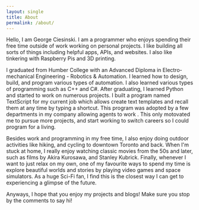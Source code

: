 ```yaml
---
layout: single
title: About
permalink: /about/
---
```


Hello, I am George Ciesinski. I am a programmer who enjoys spending their free time outside of work working on personal projects. I like building all sorts of things including helpful apps, APIs, and websites. I also like tinkering with Raspberry Pis and 3D printing.

I graduated from Humber College with an Advanced Diploma in Electro-mechanical Engineering - Robotics & Automation. I learned how to design, build, and program various types of automation. I also learned various types of programming such as C++ and C#. After graduating, I learned Python and started to work on numerous projects. I built a program named TextScript for my current job which allows create text templates and recall them at any time by typing a shortcut. This program was adopted by a few departments in my company allowing agents to work . This only motovated me to pursue more projects, and start working to switch careers so I could program for a living.

Besides work and programming in my free time, I also enjoy doing outdoor activities like hiking, and cycling to downtown Toronto and back. When I'm stuck at home, I really enjoy watching classic movies from the 50s and later, such as films by Akira Kurosawa, and Stanley Kubrick. Finally, whenever I want to just relax on my own, one of my favourite ways to spend my time is explore beautiful worlds and stories by playing video games and space simulators. As a huge Sci-Fi fan, I find this is the closest way I can get to experiencing a glimpse of the future.

Anyways, I hope that you enjoy my projects and blogs! Make sure you stop by the comments to say hi!
